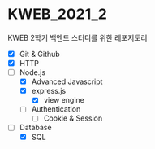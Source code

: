 # KWEB_2021_2

KWEB 2학기 백엔드 스터디를 위한 레포지토리

- [x] Git & Github
- [x] HTTP
- [ ] Node.js
    - [x] Advanced Javascript
    - [x] express.js
        - [x] view engine
    - [ ] Authentication
        - [ ] Cookie & Session
- [ ] Database
    - [x] SQL
